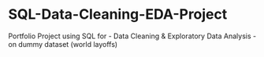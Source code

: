 # SQL-Data-Cleaning-EDA-Project
Portfolio Project using SQL for - Data Cleaning &amp; Exploratory Data Analysis - on dummy dataset (world layoffs) 
